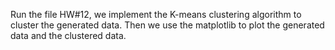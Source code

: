 Run the file HW#12,  we implement the K-means clustering algorithm to cluster the generated data. Then we use the matplotlib to plot the generated data and the clustered data.
